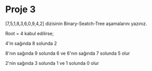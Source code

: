 # Proje 3

[7,5,1,8,3,6,0,9,4,2] dizisinin Binary-Seatch-Tree aşamalarını yazınız.

Root = 4 kabul edilirse;

4'in sağında 8 solunda 2 

8'nın sağında 9 solunda 6 ve 6'nın sağında 7 solunda 5 olur

2'nin sağında 3 solunda 1 ve 1 solunda 0 olur
